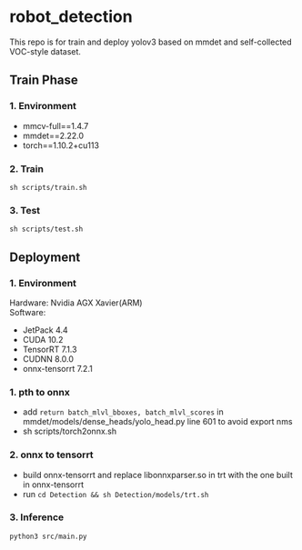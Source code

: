 # robot_detection
This repo is for train and deploy yolov3 based on mmdet and self-collected VOC-style dataset.
## Train Phase
### 1. Environment
* mmcv-full==1.4.7
* mmdet==2.22.0
* torch==1.10.2+cu113

### 2. Train
    sh scripts/train.sh

### 3. Test
    sh scripts/test.sh

## Deployment
### 1. Environment
Hardware: Nvidia AGX Xavier(ARM)  
Software: 
* JetPack 4.4
* CUDA 10.2
* TensorRT 7.1.3
* CUDNN 8.0.0
* onnx-tensorrt 7.2.1

### 1. pth to onnx
* add `return batch_mlvl_bboxes, batch_mlvl_scores` in mmdet/models/dense_heads/yolo_head.py line 601 to avoid export nms
* sh scripts/torch2onnx.sh

### 2. onnx to tensorrt
* build onnx-tensorrt and replace libonnxparser.so in trt with the one built in onnx-tensorrt
* run `cd Detection && sh Detection/models/trt.sh`

### 3. Inference
    python3 src/main.py
